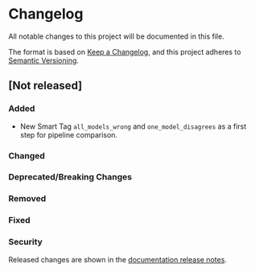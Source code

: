 # Changelog

All notable changes to this project will be documented in this file.

The format is based on [Keep a Changelog](https://keepachangelog.com/en/1.0.0/), and this project
adheres to [Semantic Versioning](https://semver.org/spec/v2.0.0.html).

## [Not released]

### Added
- New Smart Tag `all_models_wrong` and `one_model_disagrees` as a first step for pipeline comparison.

### Changed

### Deprecated/Breaking Changes


### Removed

### Fixed

### Security

Released changes are shown in the
[documentation release notes](docs/getting-started/release-notes.md).

